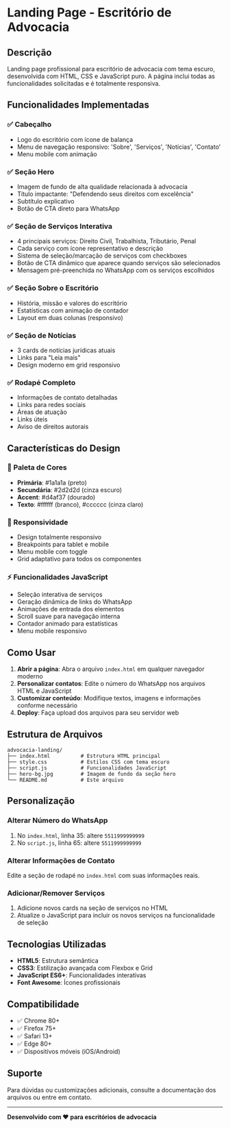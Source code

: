 # Landing Page - Escritório de Advocacia

## Descrição
Landing page profissional para escritório de advocacia com tema escuro, desenvolvida com HTML, CSS e JavaScript puro. A página inclui todas as funcionalidades solicitadas e é totalmente responsiva.

## Funcionalidades Implementadas

### ✅ Cabeçalho
- Logo do escritório com ícone de balança
- Menu de navegação responsivo: 'Sobre', 'Serviços', 'Notícias', 'Contato'
- Menu mobile com animação

### ✅ Seção Hero
- Imagem de fundo de alta qualidade relacionada à advocacia
- Título impactante: "Defendendo seus direitos com excelência"
- Subtítulo explicativo
- Botão de CTA direto para WhatsApp

### ✅ Seção de Serviços Interativa
- 4 principais serviços: Direito Civil, Trabalhista, Tributário, Penal
- Cada serviço com ícone representativo e descrição
- Sistema de seleção/marcação de serviços com checkboxes
- Botão de CTA dinâmico que aparece quando serviços são selecionados
- Mensagem pré-preenchida no WhatsApp com os serviços escolhidos

### ✅ Seção Sobre o Escritório
- História, missão e valores do escritório
- Estatísticas com animação de contador
- Layout em duas colunas (responsivo)

### ✅ Seção de Notícias
- 3 cards de notícias jurídicas atuais
- Links para "Leia mais"
- Design moderno em grid responsivo

### ✅ Rodapé Completo
- Informações de contato detalhadas
- Links para redes sociais
- Áreas de atuação
- Links úteis
- Aviso de direitos autorais

## Características do Design

### 🎨 Paleta de Cores
- **Primária**: #1a1a1a (preto)
- **Secundária**: #2d2d2d (cinza escuro)
- **Accent**: #d4af37 (dourado)
- **Texto**: #ffffff (branco), #cccccc (cinza claro)

### 📱 Responsividade
- Design totalmente responsivo
- Breakpoints para tablet e mobile
- Menu mobile com toggle
- Grid adaptativo para todos os componentes

### ⚡ Funcionalidades JavaScript
- Seleção interativa de serviços
- Geração dinâmica de links do WhatsApp
- Animações de entrada dos elementos
- Scroll suave para navegação interna
- Contador animado para estatísticas
- Menu mobile responsivo

## Como Usar

1. **Abrir a página**: Abra o arquivo `index.html` em qualquer navegador moderno
2. **Personalizar contatos**: Edite o número do WhatsApp nos arquivos HTML e JavaScript
3. **Customizar conteúdo**: Modifique textos, imagens e informações conforme necessário
4. **Deploy**: Faça upload dos arquivos para seu servidor web

## Estrutura de Arquivos

```
advocacia-landing/
├── index.html          # Estrutura HTML principal
├── style.css           # Estilos CSS com tema escuro
├── script.js           # Funcionalidades JavaScript
├── hero-bg.jpg         # Imagem de fundo da seção hero
└── README.md           # Este arquivo
```

## Personalização

### Alterar Número do WhatsApp
1. No `index.html`, linha 35: altere `5511999999999`
2. No `script.js`, linha 65: altere `5511999999999`

### Alterar Informações de Contato
Edite a seção de rodapé no `index.html` com suas informações reais.

### Adicionar/Remover Serviços
1. Adicione novos cards na seção de serviços no HTML
2. Atualize o JavaScript para incluir os novos serviços na funcionalidade de seleção

## Tecnologias Utilizadas
- **HTML5**: Estrutura semântica
- **CSS3**: Estilização avançada com Flexbox e Grid
- **JavaScript ES6+**: Funcionalidades interativas
- **Font Awesome**: Ícones profissionais

## Compatibilidade
- ✅ Chrome 80+
- ✅ Firefox 75+
- ✅ Safari 13+
- ✅ Edge 80+
- ✅ Dispositivos móveis (iOS/Android)

## Suporte
Para dúvidas ou customizações adicionais, consulte a documentação dos arquivos ou entre em contato.

---
**Desenvolvido com ❤️ para escritórios de advocacia**

